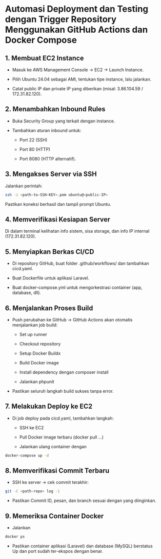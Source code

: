 # Automasi Deployment dan Testing dengan Trigger Repository Menggunakan GitHub Actions dan Docker Compose

## 1. Membuat EC2 Instance
- Masuk ke AWS Management Console → EC2 → Launch Instance.

- Pilih Ubuntu 24.04 sebagai AMI, tentukan tipe instance, lalu jalankan.

- Catat public IP dan private IP yang diberikan (misal: 3.86.104.59 / 172.31.82.120).

## 2. Menambahkan Inbound Rules
- Buka Security Group yang terkait dengan instance.

- Tambahkan aturan inbound untuk:

  - Port 22 (SSH)

  - Port 80 (HTTP)

  - Port 8080 (HTTP alternatif).

## 3. Mengakses Server via SSH
Jalankan perintah:
```bash
ssh -i <path-to-SSH-KEY>.pem ubuntu@<public-IP>
```
Pastikan koneksi berhasil dan tampil prompt Ubuntu.

## 4. Memverifikasi Kesiapan Server
Di dalam terminal kelihatan info sistem, sisa storage, dan info IP internal (172.31.82.120).

## 5. Menyiapkan Berkas CI/CD
- Di repository GitHub, buat folder .github/workflows/ dan tambahkan cicd.yaml.

- Buat Dockerfile untuk aplikasi Laravel.

- Buat docker-compose.yml untuk mengorkestrasi container (app, database, dll).

## 6. Menjalankan Proses Build
- Push perubahan ke GitHub → GitHub Actions akan otomatis menjalankan job build:

  - Set up runner

  - Checkout repository

  - Setup Docker Buildx

  - Build Docker image

  - Install dependency dengan composer install

  - Jalankan phpunit

- Pastikan seluruh langkah build sukses tanpa error.

## 7. Melakukan Deploy ke EC2
- Di job deploy pada cicd.yaml, tambahkan langkah:

  - SSH ke EC2

  - Pull Docker image terbaru (docker pull …)

  - Jalankan ulang container dengan 
```bash
docker-compose up -d
```

## 8. Memverifikasi Commit Terbaru
- SSH ke server → cek commit terakhir:
```bash
git -C <path-repo> log -1
```

- Pastikan Commit ID, pesan, dan branch sesuai dengan yang diinginkan.

## 9. Memeriksa Container Docker
- Jalankan
```bash
docker ps
```

- Pastikan container aplikasi (Laravel) dan database (MySQL) berstatus Up dan port sudah ter-ekspos dengan benar.
